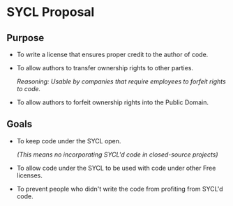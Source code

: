 # SYCL Proposal

## Purpose
*	To write a license that ensures proper credit to the author of code.
*	To allow authors to transfer ownership rights to other parties.
	
	_Reasoning: Usable by companies that require employees to forfeit rights
 	to code._
*	To allow authors to forfeit ownership rights into the Public Domain.

## Goals
*	To keep code under the SYCL open.

	_(This means no incorporating SYCL'd code in closed-source projects)_
*	To allow code under the SYCL to be used with code under other Free
 	licenses.
*	To prevent people who didn't write the code from profiting from SYCL'd
	code.
